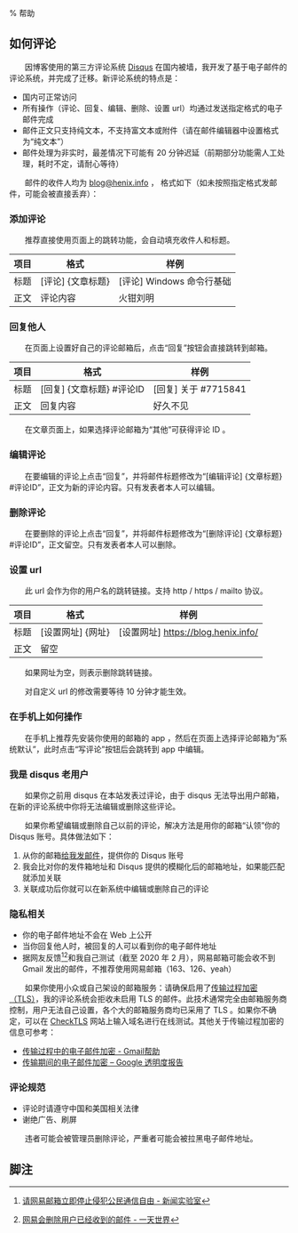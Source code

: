 % 帮助

## 如何评论

　　因博客使用的第三方评论系统 [Disqus](https://disqus.com/) 在国内被墙，我开发了基于电子邮件的评论系统，并完成了迁移。新评论系统的特点是：

* 国内可正常访问
* 所有操作（评论、回复、编辑、删除、设置 url）均通过发送指定格式的电子邮件完成
* 邮件正文只支持纯文本，不支持富文本或附件（请在邮件编辑器中设置格式为“纯文本”）
* 邮件处理为非实时，最差情况下可能有 20 分钟迟延（前期部分功能需人工处理，耗时不定，请耐心等待）

　　邮件的收件人均为 <blog@henix.info> ， 格式如下（如未按照指定格式发邮件，可能会被直接丢弃）：

### 添加评论

　　推荐直接使用页面上的跳转功能，会自动填充收件人和标题。

项目|格式|样例
----|----|----
标题|[评论] {文章标题}|[评论] Windows 命令行基础|
正文|评论内容|火钳刘明

### 回复他人

　　在页面上设置好自己的评论邮箱后，点击“回复”按钮会直接跳转到邮箱。

项目|格式|样例
----|----|----
标题|[回复] {文章标题} #评论ID|[回复] 关于 #7715841|
正文|回复内容|好久不见

　　在文章页面上，如果选择评论邮箱为“其他”可获得评论 ID 。

### 编辑评论

　　在要编辑的评论上点击“回复”，并将邮件标题修改为“\[编辑评论\] {文章标题} #评论ID”，正文为新的评论内容。只有发表者本人可以编辑。

### 删除评论

　　在要删除的评论上点击“回复”，并将邮件标题修改为“\[删除评论\] {文章标题} #评论ID”，正文留空。只有发表者本人可以删除。

### 设置 url

　　此 url 会作为你的用户名的跳转链接。支持 http / https / mailto 协议。

项目|格式|样例
----|----|----
标题|[设置网址] {网址}|[设置网址] https://blog.henix.info/|
正文|留空|

　　如果网址为空，则表示删除跳转链接。

　　对自定义 url 的修改需要等待 10 分钟才能生效。

### 在手机上如何操作

　　在手机上推荐先安装你使用的邮箱的 app ，然后在页面上选择评论邮箱为“系统默认”，此时点击“写评论”按钮后会跳转到 app 中编辑。

### 我是 disqus 老用户

　　如果你之前用 disqus 在本站发表过评论，由于 disqus 无法导出用户邮箱，在新的评论系统中你将无法编辑或删除这些评论。

　　如果你希望编辑或删除自己以前的评论，解决方法是用你的邮箱“认领”你的 Disqus 账号。具体做法如下：

1. 从你的邮箱[给我发邮件](mailto:shellpick@gmail.com)，提供你的 Disqus 账号
2. 我会比对你的发件箱地址和 Disqus 提供的模糊化后的邮箱地址，如果能匹配就添加关联
3. 关联成功后你就可以在新系统中编辑或删除自己的评论

### 隐私相关

* 你的电子邮件地址不会在 Web 上公开
* 当你回复他人时，被回复的人可以看到你的电子邮件地址
* 据网友反馈[^1][^2]和我自己测试（截至 2020 年 2 月），网易邮箱可能会收不到 Gmail 发出的邮件，不推荐使用网易邮箱（163、126、yeah）

　　如果你使用小众或自己架设的邮箱服务：请确保启用了[传输过程加密（TLS）](https://www.internetsociety.org/resources/ota/2017/transport-layered-security-tls-for-email/)，我的评论系统会拒收未启用 TLS 的邮件。此技术通常完全由邮箱服务商控制，用户无法自己设置，各个大的邮箱服务商均已采用了 TLS 。如果你不确定，可以在 [CheckTLS](https://www.checktls.com/) 网站上输入域名进行在线测试。其他关于传输过程加密的信息可参考：

* [传输过程中的电子邮件加密 - Gmail帮助](https://support.google.com/mail/answer/6330403?hl=zh-Hans)
* [传输期间的电子邮件加密 – Google 透明度报告](https://transparencyreport.google.com/safer-email/overview?hl=zh-Hans)

### 评论规范

* 评论时请遵守中国和美国相关法律
* 谢绝广告、刷屏

　　违者可能会被管理员删除评论，严重者可能会被拉黑电子邮件地址。

## 脚注

[^1]: [请网易邮箱立即停止侵犯公民通信自由 - 新闻实验室](https://archive.is/4lLNi)
[^2]: [网易会删除用户已经收到的邮件 - 一天世界](https://blog.yitianshijie.net/2020/02/13/netease-mailbox-deletes-users-emails/)
